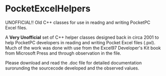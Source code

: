 # PocketExcelHelpers
UNOFFICIAL!! Old C++ classes for use in readng and writing PocketPC Excel files.

A **Very Unofficial** set of C++ helper classes designed back in circa 2001 to help PocketPC developers in reading and writing Pocket Excel files (.pxl).  Much of the work was done with use from the Excel97 Developer's Kit book from Microsoft Press and through observation in the file.  

Please download and read the .doc file for detailed documentation surorunding the sourcecode developed and the observed values.

